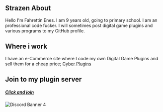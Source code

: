 ## Strazen About
Hello I'm Fahrettin Enes. I am 9 years old, going to primary school. I am an professional code fucker. I will sometimes post digital game plugins and various programs to my GitHub profile. 

## Where i work
I have an e-Commerce site where I code my own Digital Game Plugins and sell them for a cheap price;
[Cyber Plugins](https://cyberplugins.com/)

## Join to my plugin server
##### [Click and join](https://discord.gg/4Y2MvwKses)
![Discord Banner 4](https://discordapp.com/api/guilds/802975830200418394/widget.png?style=banner4)

